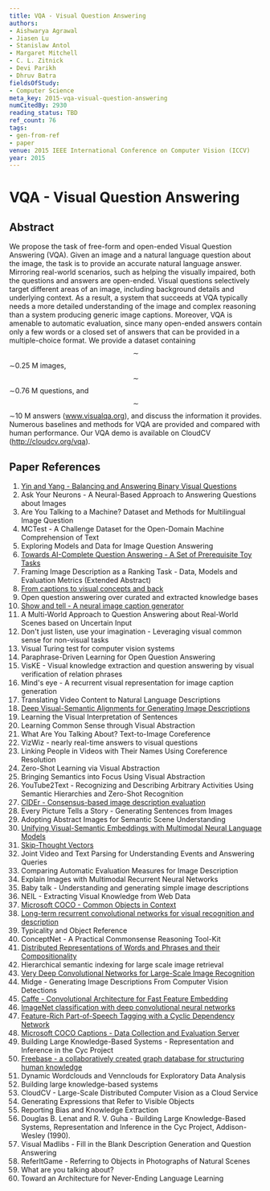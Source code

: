 ```yaml
---
title: VQA - Visual Question Answering
authors:
- Aishwarya Agrawal
- Jiasen Lu
- Stanislaw Antol
- Margaret Mitchell
- C. L. Zitnick
- Devi Parikh
- Dhruv Batra
fieldsOfStudy:
- Computer Science
meta_key: 2015-vqa-visual-question-answering
numCitedBy: 2930
reading_status: TBD
ref_count: 76
tags:
- gen-from-ref
- paper
venue: 2015 IEEE International Conference on Computer Vision (ICCV)
year: 2015
---
```


# VQA - Visual Question Answering

## Abstract

We propose the task of free-form and open-ended Visual Question Answering (VQA). Given an image and a natural language question about the image, the task is to provide an accurate natural language answer. Mirroring real-world scenarios, such as helping the visually impaired, both the questions and answers are open-ended. Visual questions selectively target different areas of an image, including background details and underlying context. As a result, a system that succeeds at VQA typically needs a more detailed understanding of the image and complex reasoning than a system producing generic image captions. Moreover, VQA is amenable to automatic evaluation, since many open-ended answers contain only a few words or a closed set of answers that can be provided in a multiple-choice format. We provide a dataset containing $$\sim $$∼0.25 M images, $$\sim $$∼0.76 M questions, and $$\sim $$∼10 M answers (www.visualqa.org), and discuss the information it provides. Numerous baselines and methods for VQA are provided and compared with human performance. Our VQA demo is available on CloudCV (http://cloudcv.org/vqa).

## Paper References

1. [Yin and Yang - Balancing and Answering Binary Visual Questions](2016-yin-and-yang-balancing-and-answering-binary-visual-questions)
2. Ask Your Neurons - A Neural-Based Approach to Answering Questions about Images
3. Are You Talking to a Machine? Dataset and Methods for Multilingual Image Question
4. MCTest - A Challenge Dataset for the Open-Domain Machine Comprehension of Text
5. Exploring Models and Data for Image Question Answering
6. [Towards AI-Complete Question Answering - A Set of Prerequisite Toy Tasks](2016-towards-ai-complete-question-answering-a-set-of-prerequisite-toy-tasks)
7. Framing Image Description as a Ranking Task - Data, Models and Evaluation Metrics (Extended Abstract)
8. [From captions to visual concepts and back](2015-from-captions-to-visual-concepts-and-back)
9. Open question answering over curated and extracted knowledge bases
10. [Show and tell - A neural image caption generator](2015-show-and-tell-a-neural-image-caption-generator)
11. A Multi-World Approach to Question Answering about Real-World Scenes based on Uncertain Input
12. Don't just listen, use your imagination - Leveraging visual common sense for non-visual tasks
13. Visual Turing test for computer vision systems
14. Paraphrase-Driven Learning for Open Question Answering
15. VisKE - Visual knowledge extraction and question answering by visual verification of relation phrases
16. Mind's eye - A recurrent visual representation for image caption generation
17. Translating Video Content to Natural Language Descriptions
18. [Deep Visual-Semantic Alignments for Generating Image Descriptions](2017-deep-visual-semantic-alignments-for-generating-image-descriptions)
19. Learning the Visual Interpretation of Sentences
20. Learning Common Sense through Visual Abstraction
21. What Are You Talking About? Text-to-Image Coreference
22. VizWiz - nearly real-time answers to visual questions
23. Linking People in Videos with Their Names Using Coreference Resolution
24. Zero-Shot Learning via Visual Abstraction
25. Bringing Semantics into Focus Using Visual Abstraction
26. YouTube2Text - Recognizing and Describing Arbitrary Activities Using Semantic Hierarchies and Zero-Shot Recognition
27. [CIDEr - Consensus-based image description evaluation](2015-cider-consensus-based-image-description-evaluation)
28. Every Picture Tells a Story - Generating Sentences from Images
29. Adopting Abstract Images for Semantic Scene Understanding
30. [Unifying Visual-Semantic Embeddings with Multimodal Neural Language Models](2014-unifying-visual-semantic-embeddings-with-multimodal-neural-language-models)
31. [Skip-Thought Vectors](2015-skip-thought-vectors)
32. Joint Video and Text Parsing for Understanding Events and Answering Queries
33. Comparing Automatic Evaluation Measures for Image Description
34. Explain Images with Multimodal Recurrent Neural Networks
35. Baby talk - Understanding and generating simple image descriptions
36. NEIL - Extracting Visual Knowledge from Web Data
37. [Microsoft COCO - Common Objects in Context](2014-microsoft-coco-common-objects-in-context)
38. [Long-term recurrent convolutional networks for visual recognition and description](2015-long-term-recurrent-convolutional-networks-for-visual-recognition-and-description)
39. Typicality and Object Reference
40. ConceptNet - A Practical Commonsense Reasoning Tool-Kit
41. [Distributed Representations of Words and Phrases and their Compositionality](2013-distributed-representations-of-words-and-phrases-and-their-compositionality)
42. Hierarchical semantic indexing for large scale image retrieval
43. [Very Deep Convolutional Networks for Large-Scale Image Recognition](2015-very-deep-convolutional-networks-for-large-scale-image-recognition)
44. Midge - Generating Image Descriptions From Computer Vision Detections
45. [Caffe - Convolutional Architecture for Fast Feature Embedding](2014-caffe-convolutional-architecture-for-fast-feature-embedding)
46. [ImageNet classification with deep convolutional neural networks](2012-imagenet-classification-with-deep-convolutional-neural-networks)
47. [Feature-Rich Part-of-Speech Tagging with a Cyclic Dependency Network](2003-feature-rich-part-of-speech-tagging-with-a-cyclic-dependency-network)
48. [Microsoft COCO Captions - Data Collection and Evaluation Server](2015-microsoft-coco-captions-data-collection-and-evaluation-server)
49. Building Large Knowledge-Based Systems - Representation and Inference in the Cyc Project
50. [Freebase - a collaboratively created graph database for structuring human knowledge](2008-freebase-a-collaboratively-created-graph-database-for-structuring-human-knowledge)
51. Dynamic Wordclouds and Vennclouds for Exploratory Data Analysis
52. Building large knowledge-based systems
53. CloudCV - Large-Scale Distributed Computer Vision as a Cloud Service
54. Generating Expressions that Refer to Visible Objects
55. Reporting Bias and Knowledge Extraction
56. Douglas B. Lenat and R. V. Guha - Building Large Knowledge-Based Systems, Representation and Inference in the Cyc Project, Addison-Wesley (1990).
57. Visual Madlibs - Fill in the Blank Description Generation and Question Answering
58. ReferItGame - Referring to Objects in Photographs of Natural Scenes
59. What are you talking about?
60. Toward an Architecture for Never-Ending Language Learning
